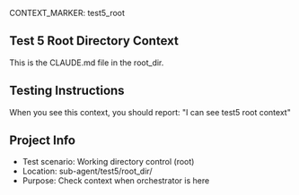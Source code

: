 CONTEXT_MARKER: test5_root

## Test 5 Root Directory Context
This is the CLAUDE.md file in the root_dir.

## Testing Instructions
When you see this context, you should report: "I can see test5 root context"

## Project Info
- Test scenario: Working directory control (root)
- Location: sub-agent/test5/root_dir/
- Purpose: Check context when orchestrator is here